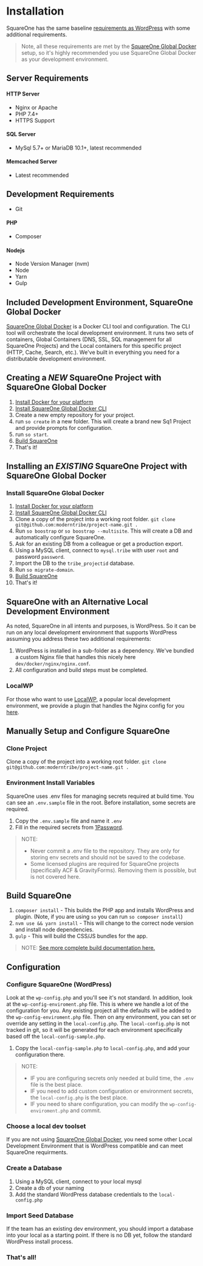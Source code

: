 # Installation

SquareOne has the same baseline [requirements as WordPress](https://wordpress.org/about/requirements/) with some additional requirements.

> Note, all these requirements are met by the [SquareOne Global Docker](https://github.com/moderntribe/square1-global-docker) setup, so it's highly recommended you use SquareOne Global Docker as your development environment.

## Server Requirements

#### HTTP Server
* Nginx or Apache
* PHP 7.4+
* HTTPS Support

#### SQL Server
* MySql 5.7+ or MariaDB 10.1+, latest recommended

#### Memcached Server
* Latest recommended

## Development Requirements

* Git

#### PHP
* Composer

#### Nodejs
* Node Version Manager (nvm)
* Node
* Yarn
* Gulp

## Included Development Environment, SquareOne Global Docker
[SquareOne Global Docker](https://github.com/moderntribe/square1-global-docker) is a Docker CLI tool and configuration. The CLI tool will orchestrate the local development environment. It runs two sets of containers, Global Containers (DNS, SSL, SQL management for all SquareOne Projects) and the Local containers for this specific project (HTTP, Cache, Search, etc.). We've built in everything you need for a distributable development environment.

## Creating a *NEW* SquareOne Project with SquareOne Global Docker

1. [Install Docker for your platform](https://www.docker.com/get-started)
1. [Install SquareOne Global Docker CLI](https://github.com/moderntribe/square1-global-docker#installation)
1. Create a new empty repository for your project.
1. run `so create` in a new folder. This will create a brand new Sq1 Project and provide prompts for configuration.
1. run `so start`.
1. [Build SquareOne](docs/getting-started/02_build.md)
1. That's it!

## Installing an *EXISTING* SquareOne Project with SquareOne Global Docker

### Install SquareOne Global Docker

1. [Install Docker for your platform](https://www.docker.com/get-started)
1. [Install SquareOne Global Docker CLI](https://github.com/moderntribe/square1-global-docker#installation)
1. Clone a copy of the project into a working root folder. `git clone git@github.com:moderntribe/project-name.git .`
1. Run `so boostrap` or `so boostrap --multisite`. This will create a DB and automatically configure SquareOne.
1. Ask for an existing DB from a colleague or get a production export. 
1. Using a MySQL client, connect to `mysql.tribe` with user `root` and password `password`.
1. Import the DB to the `tribe_projectid` database.
1. Run `so migrate-domain`.
1. [Build SquareOne](docs/getting-started/02_build.md)   
1. That's it!

## SquareOne with an Alternative Local Development Environment

As noted, SquareOne in all intents and purposes, is WordPress. So it can be run on any local development environment 
that supports WordPress assuming you address these two additional requirements:

1. WordPress is installed in a sub-folder as a dependency. We've bundled a custom Nginx file that handles this nicely here `dev/docker/nginx/nginx.conf`.
2. All configuration and build steps must be completed.

### LocalWP
For those who want to use [LocalWP](https://localwp.com/), a popular local development environment, we provide a plugin that handles the Nginx config for you [here](https://github.com/moderntribe/square-one-localwp-addon).

## Manually Setup and Configure SquareOne

### Clone Project

Clone a copy of the project into a working root folder. `git clone git@github.com:moderntribe/project-name.git .`

### Environment Install Variables

SquareOne uses .env files for managing secrets required at build time. You can see an `.env.sample` file in the root. Before installation, 
some secrets are required.

1. Copy the `.env.sample` file and name it `.env`
2. Fill in the required secrets from [1Password](https://start.1password.com/open/i?a=MTSABMIBDJF4PHQCMXYNWKAL4U&v=k2qbci5enqpfc4am7uvlwt6w4m&i=v67do7z62rd5nb7nrfkeih2uxa&h=moderntribe.1password.com).

> NOTE:
> * Never commit a .env file to the repository. They are only for storing env secrets and should not be saved to the codebase.
> * Some licensed plugins are required for SquareOne projects (specifically ACF & GravityForms). Removing them is possible, but is not covered here.

## Build SquareOne

1. `composer install` - This builds the PHP app and installs WordPress and plugin. (Note, if you are using `so` you can run `so composer install`)
2. `nvm use && yarn install` - This will change to the correct node version and install node dependencies.
3. `gulp` - This will build the CSS/JS bundles for the app.

> NOTE: [See more complete build documentation here.](docs/getting-started/02_build.md) 

## Configuration

### Configure SquareOne (WordPress)

Look at the `wp-config.php` and you'll see it's not standard. In addition, look at the `wp-config-enviroment.php` file. This is where we handle a lot of the configuration for you.
Any existing project all the defaults will be added to the `wp-config-enviroment.php` file. Then on any environment, you can set or override any setting in the `local-config.php`. 
The `local-config.php` is not tracked in git, so it will be generated for each environment specifically based off the `local-config-sample.php`.

1. Copy the `local-config-sample.php` to `local-config.php`, and add your configuration there.

> NOTE:
>* IF you are configuring secrets only needed at build time, the `.env` file is the best place.
>* IF you need to add custom configuration or environment secrets, the `local-config.php` is the best place.
>* IF you need to share configuration, you can modify the `wp-config-enviroment.php` and commit.

### Choose a local dev toolset

If you are not using [SquareOne Global Docker](https://github.com/moderntribe/square1-global-docker), 
you need some other Local Development Environment that is WordPress compatible and can meet SquareOne requirments.

### Create a Database

1. Using a MySQL client, connect to your local mysql
2. Create a db of your naming
3. Add the standard WordPress database credentials to the `local-config.php`

### Import Seed Database

If the team has an existing dev environment, you should import a database into your local as a starting point. If there is no DB yet, follow the standard WordPress install process.

### That's all!


